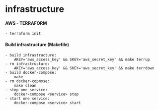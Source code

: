 # infrastructure

#### AWS - TERRAFORM
    - terraform init

#### Build infrastructure (Makefile)
    - build infrastructure:
        AKEY='aws_access_key' && SKEY='aws_secret_key' && make terrup
    - rm infrastructure:
        AKEY='aws_access_key' && SKEY='aws_secret_key' && make terrdown
    - build docker-compose:
        make
    - rm docker-copmose:
        make clean
    - stop one service:
        docker-compose <service> stop
    - start one service:
        docker-compose <service> start